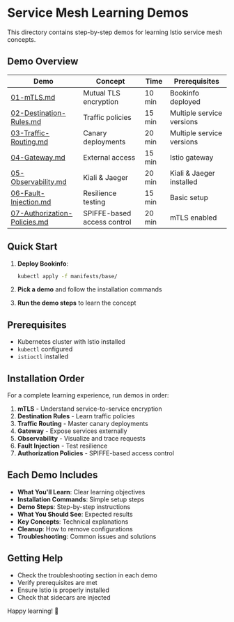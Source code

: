# Service Mesh Learning Demos

This directory contains step-by-step demos for learning Istio service mesh concepts.

## Demo Overview

| Demo | Concept | Time | Prerequisites |
|------|---------|------|---------------|
| [01-mTLS.md](01-mTLS.md) | Mutual TLS encryption | 10 min | Bookinfo deployed |
| [02-Destination-Rules.md](02-Destination-Rules.md) | Traffic policies | 15 min | Multiple service versions |
| [03-Traffic-Routing.md](03-Traffic-Routing.md) | Canary deployments | 20 min | Multiple service versions |
| [04-Gateway.md](04-Gateway.md) | External access | 15 min | Istio gateway |
| [05-Observability.md](05-Observability.md) | Kiali & Jaeger | 20 min | Kiali & Jaeger installed |
| [06-Fault-Injection.md](06-Fault-Injection.md) | Resilience testing | 15 min | Basic setup |
| [07-Authorization-Policies.md](07-Authorization-Policies.md) | SPIFFE-based access control | 20 min | mTLS enabled |

## Quick Start

1. **Deploy Bookinfo**:
   ```bash
   kubectl apply -f manifests/base/
   ```

2. **Pick a demo** and follow the installation commands

3. **Run the demo steps** to learn the concept

## Prerequisites

- Kubernetes cluster with Istio installed
- `kubectl` configured
- `istioctl` installed

## Installation Order

For a complete learning experience, run demos in order:

1. **mTLS** - Understand service-to-service encryption
2. **Destination Rules** - Learn traffic policies
3. **Traffic Routing** - Master canary deployments
4. **Gateway** - Expose services externally
5. **Observability** - Visualize and trace requests
6. **Fault Injection** - Test resilience
7. **Authorization Policies** - SPIFFE-based access control

## Each Demo Includes

- **What You'll Learn**: Clear learning objectives
- **Installation Commands**: Simple setup steps
- **Demo Steps**: Step-by-step instructions
- **What You Should See**: Expected results
- **Key Concepts**: Technical explanations
- **Cleanup**: How to remove configurations
- **Troubleshooting**: Common issues and solutions

## Getting Help

- Check the troubleshooting section in each demo
- Verify prerequisites are met
- Ensure Istio is properly installed
- Check that sidecars are injected

Happy learning! 🚀
